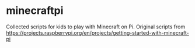 # minecraftpi
Collected scripts for kids to play with Minecraft on Pi.
Original scripts from https://projects.raspberrypi.org/en/projects/getting-started-with-minecraft-pi 
